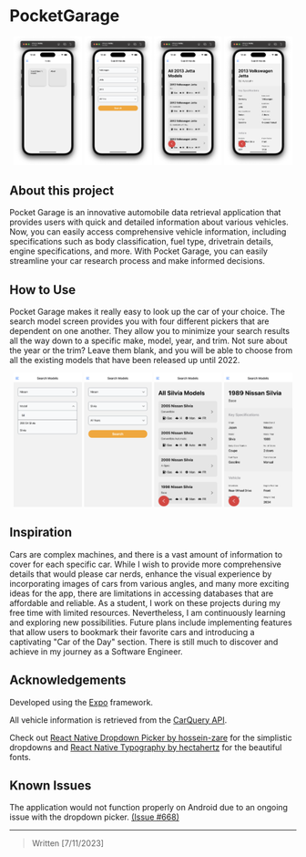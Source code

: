 # PocketGarage

<p align="center">
<img alt="Preview Home" src="https://raw.githubusercontent.com/SamAdrn/PocketGarage/HEAD/documentation/Home.png" width="23.7%"/>
<img alt="Preview Search" src="https://raw.githubusercontent.com/SamAdrn/PocketGarage/HEAD/documentation/SearchModels.png" width="23.7%"/>
<img alt="Preview List" src="https://raw.githubusercontent.com/SamAdrn/PocketGarage/HEAD/documentation/ModelList.png" width="23.7%"/>
<img alt="Preview Display" src="https://raw.githubusercontent.com/SamAdrn/PocketGarage/HEAD/documentation/ModelDisplay.png" width="23.7%"/>
</p>

## About this project

Pocket Garage is an innovative automobile data retrieval application that provides users with quick and detailed information about various vehicles. Now, you can easily access comprehensive vehicle information, including specifications such as body classification, fuel type, drivetrain details, engine specifications, and more. With Pocket Garage, you can easily streamline your car research process and make informed decisions.

## How to Use

Pocket Garage makes it really easy to look up the car of your choice. The search model screen provides you with four different pickers that are dependent on one another. They allow you to minimize your search results all the way down to a specific make, model, year, and trim. Not sure about the year or the trim? Leave them blank, and you will be able to choose from all the existing models that have been released up until 2022.

<p align="center">
<img alt="Preview Picker" src="https://raw.githubusercontent.com/SamAdrn/PocketGarage/HEAD/documentation/1-1Search.png" width="23.7%"/>
<img alt="Preview Search" src="https://raw.githubusercontent.com/SamAdrn/PocketGarage/HEAD/documentation/1-2Dropdown.png" width="23.7%"/>
<img alt="Preview List" src="https://raw.githubusercontent.com/SamAdrn/PocketGarage/HEAD/documentation/1-3List.png" width="23.7%"/>
<img alt="Preview Display" src="https://raw.githubusercontent.com/SamAdrn/PocketGarage/HEAD/documentation/1-4Display.png" width="23.7%"/>
</p>

## Inspiration

Cars are complex machines, and there is a vast amount of information to cover for each specific car. While I wish to provide more comprehensive details that would please car nerds, enhance the visual experience by incorporating images of cars from various angles, and many more exciting ideas for the app, there are limitations in accessing databases that are affordable and reliable. As a student, I work on these projects during my free time with limited resources. Nevertheless, I am continuously learning and exploring new possibilities. Future plans include implementing features that allow users to bookmark their favorite cars and introducing a captivating "Car of the Day" section. There is still much to discover and achieve in my journey as a Software Engineer.

## Acknowledgements

Developed using the [Expo](https://expo.dev/) framework.

All vehicle information is retrieved from the [CarQuery API](https://www.carqueryapi.com/).

Check out [React Native Dropdown Picker by hossein-zare](https://github.com/hossein-zare/react-native-dropdown-picker) for the simplistic dropdowns and [React Native Typography by hectahertz](https://github.com/hectahertz/react-native-typography) for the beautiful fonts.

## Known Issues

The application would not function properly on Android due to an ongoing issue with the dropdown picker. [(Issue #668)](https://github.com/hossein-zare/react-native-dropdown-picker/issues/668)

---

> Written [7/11/2023]
